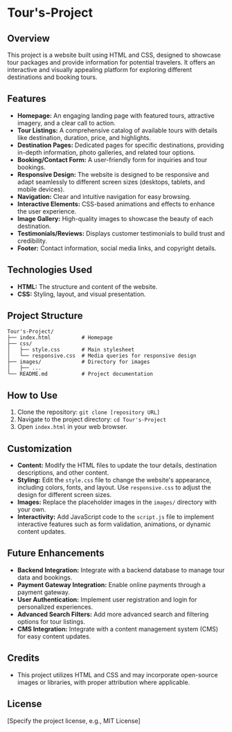 # Tour's-Project

## Overview

This project is a website built using HTML and CSS, designed to showcase tour packages and provide information for potential travelers. It offers an interactive and visually appealing platform for exploring different destinations and booking tours.

## Features

*   **Homepage:** An engaging landing page with featured tours, attractive imagery, and a clear call to action.
*   **Tour Listings:**  A comprehensive catalog of available tours with details like destination, duration, price, and highlights.
*   **Destination Pages:** Dedicated pages for specific destinations, providing in-depth information, photo galleries, and related tour options.
*   **Booking/Contact Form:**  A user-friendly form for inquiries and tour bookings.
*   **Responsive Design:**  The website is designed to be responsive and adapt seamlessly to different screen sizes (desktops, tablets, and mobile devices).
*   **Navigation:** Clear and intuitive navigation for easy browsing.
*   **Interactive Elements:**  CSS-based animations and effects to enhance the user experience.
*   **Image Gallery:**  High-quality images to showcase the beauty of each destination.
*   **Testimonials/Reviews:**  Displays customer testimonials to build trust and credibility.
*   **Footer:** Contact information, social media links, and copyright details.

## Technologies Used

*   **HTML:**  The structure and content of the website.
*   **CSS:**  Styling, layout, and visual presentation.

## Project Structure

```
Tour's-Project/
├── index.html          # Homepage
├── css/
│   ├── style.css       # Main stylesheet
│   └── responsive.css  # Media queries for responsive design
├── images/             # Directory for images
│   ├── ...
└── README.md           # Project documentation
```

## How to Use

1.  Clone the repository: `git clone [repository URL]`
2.  Navigate to the project directory: `cd Tour's-Project`
3.  Open `index.html` in your web browser.

## Customization

*   **Content:** Modify the HTML files to update the tour details, destination descriptions, and other content.
*   **Styling:**  Edit the `style.css` file to change the website's appearance, including colors, fonts, and layout.  Use `responsive.css` to adjust the design for different screen sizes.
*   **Images:** Replace the placeholder images in the `images/` directory with your own.
*   **Interactivity:** Add JavaScript code to the `script.js` file to implement interactive features such as form validation, animations, or dynamic content updates.

## Future Enhancements

*   **Backend Integration:** Integrate with a backend database to manage tour data and bookings.
*   **Payment Gateway Integration:**  Enable online payments through a payment gateway.
*   **User Authentication:**  Implement user registration and login for personalized experiences.
*   **Advanced Search Filters:**  Add more advanced search and filtering options for tour listings.
*   **CMS Integration:**  Integrate with a content management system (CMS) for easy content updates.

## Credits

*   This project utilizes HTML and CSS and may incorporate open-source images or libraries, with proper attribution where applicable.

## License

[Specify the project license, e.g., MIT License]
